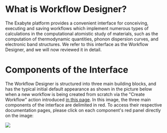 # What is Workflow Designer?

 The Exabyte platform provides a convenient interface for conceiving, executing and saving workflows which implement numerous types of calculations in the computational atomistic study of materials, such as the computation of thermodynamic quantities,  phonon dispersion curves, and electronic band structures. We refer to this interface as the Workflow Designer, and we will now reviewed it in detail. 

# Components of the Interface

The Workflow Designer is structured into three main building blocks, and has the typical initial default appearance as shown in the picture below when a new workflow is being created from scratch via the "Create Workflow" action introduced [in this page](../workflows/actions/create.md). In this image, the three main components of the interface are delimited in red. To access their respective documentation pages, please click on each component's red panel directly on the image:

<img src="/images/workflow-designer-initial.png/" usemap="#mapname">

<map name="mapname">
    <area shape="rect" coords="0,91,190,512" href="/workflow-designer/sidebar/">
    <area shape="rect" coords="190,91,754,512" href="/workflow-designer/subworkflow-editor/intro/">
    <area shape="rect" coords="0,28,754,91" href="/workflow-designer/header-menu">
</map>

<!-- coords="x1,y1,x2,y2" -->
<!-- x1=top left X coordinate -->
<!-- y1=top left Y coordinate -->
<!-- x2=bottom right X coordinate -->
<!-- y2=bottom right Y coordinate -->

